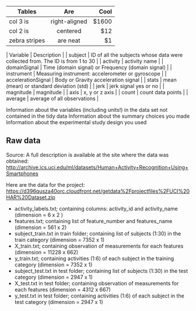 

| Tables        | Are           | Cool  |
| ------------- |:-------------:| -----:|
| col 3 is      | right-aligned | $1600 |
| col 2 is      | centered      |   $12 |
| zebra stripes | are neat      |    $1 |


| Variable | Description |
| subject | ID of all the subjects whose data were collected from. The ID is from 1 to 30 |
| activity | activity name |
| domainSignal | Time (domain signal) or Frequency (domain signal) |
| instrument | Measuring instrument: accelerometer or gyroscope |
| accelerationSignal | Body or Gravity acceleration signal |
| stats | mean (mean) or standard deviation (std) |
| jerk | jerk signal yes or no |
| magnitude | magnitude |
| axis | x, y or z axis |
| count | count data points |
| average | average of all observations |

Information about the variables (including units!) in the data set not contained in the tidy data
Information about the summary choices you made
Information about the experimental study design you used


## Raw data
Source: 
A full description is available at the site where the data was obtained: 
http://archive.ics.uci.edu/ml/datasets/Human+Activity+Recognition+Using+Smartphones 

Here are the data for the project: 
https://d396qusza40orc.cloudfront.net/getdata%2Fprojectfiles%2FUCI%20HAR%20Dataset.zip 

- activity_labels.txt; containing columns: activity_id and activity_name (dimension = 6 x 2 )
- features.txt; containing list of feature_number and features_name (dimension = 561 x 2) 
- subject_train.txt in train folder; containing list of subjects (1:30) in the train category (dimension = 7352 x 1) 
- X_train.txt; containing observation of measurements for each features (dimension = 11228 x 662)
- y_train.txt; containing activities (1:6) of each subject in the training category (dimension = 7352 x 1)
- subject_test.txt in test folder; containing list of subjects (1:30) in the test category (dimension = 2947 x 1) 
- X_test.txt in test folder; containing observation of measurements for each features (dimension = 4312 x 667)
- y_test.txt in test folder; containing activities (1:6) of each subject in the test category (dimension = 2947 x 1)


